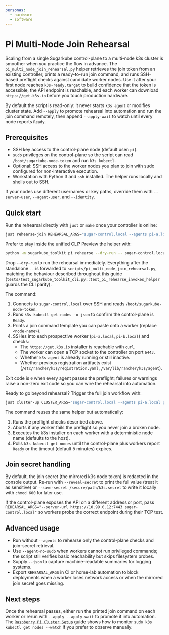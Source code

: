 ```yaml
---
personas:
  - hardware
  - software
---
```


# Pi Multi-Node Join Rehearsal

Scaling from a single Sugarkube control-plane to a multi-node k3s cluster is smoother when you
practice the flow in advance. The `pi_multi_node_join_rehearsal.py` helper retrieves the join token
from an existing controller, prints a ready-to-run join command, and runs SSH-based preflight checks
against candidate worker nodes. Use it after your first node reaches `k3s-ready.target` to build
confidence that the token is accessible, the API endpoint is reachable, and each worker can download
`https://get.k3s.io` before you touch production hardware.

By default the script is read-only: it never starts `k3s agent` or modifies cluster state. Add
`--apply` to promote rehearsal into automation and run the join command remotely, then append
`--apply-wait` to watch until every node reports `Ready`.

## Prerequisites

- SSH key access to the control-plane node (default user: `pi`).
- `sudo` privileges on the control-plane so the script can read `/boot/sugarkube-node-token` and run
  `k3s kubectl`.
- Optional: SSH access to the worker nodes you plan to join with sudo configured for
  non-interactive execution.
- Workstation with Python 3 and `ssh` installed. The helper runs locally and shells out to SSH.

If your nodes use different usernames or key paths, override them with `--server-user`,
`--agent-user`, and `--identity`.

## Quick start

Run the rehearsal directly with `just` or `make` once your controller is online:

```bash
just rehearse-join REHEARSAL_ARGS="sugar-control.local --agents pi-a.local pi-b.local"
```

Prefer to stay inside the unified CLI? Preview the helper with:

```bash
python -m sugarkube_toolkit pi rehearse --dry-run -- sugar-control.local --agents pi-a.local pi-b.local
```

Drop `--dry-run` to run the rehearsal immediately. Everything after the standalone `--` is forwarded to
`scripts/pi_multi_node_join_rehearsal.py`, matching the behaviour described throughout this guide
(`tests/test_sugarkube_toolkit_cli.py::test_pi_rehearse_invokes_helper` guards the CLI parity).

The command:

1. Connects to `sugar-control.local` over SSH and reads `/boot/sugarkube-node-token`.
2. Runs `k3s kubectl get nodes -o json` to confirm the control-plane is `Ready`.
3. Prints a join command template you can paste onto a worker (replace `<node-name>`).
4. SSHes into each prospective worker (`pi-a.local`, `pi-b.local`) and checks:
   - The `https://get.k3s.io` installer is reachable with `curl`.
   - The worker can open a TCP socket to the controller on port `6443`.
   - Whether `k3s-agent` is already running or still inactive.
   - Whether previous registration artifacts exist (`/etc/rancher/k3s/registration.yaml`,
     `/var/lib/rancher/k3s/agent`).

Exit code is `0` when every agent passes the preflight; failures or warnings raise a non-zero exit
code so you can wire the rehearsal into automation.

Ready to go beyond rehearsal? Trigger the full join workflow with:

```bash
just cluster-up CLUSTER_ARGS="sugar-control.local --agents pi-a.local pi-b.local --apply --apply-wait"
```

The command reuses the same helper but automatically:

1. Runs the preflight checks described above.
2. Aborts if any worker fails the preflight so you never join a broken node.
3. Executes the k3s installer on each worker with a deterministic node name (defaults to the host).
4. Polls `k3s kubectl get nodes` until the control-plane plus workers report `Ready` or the
   timeout (default 5 minutes) expires.

## Join secret handling

By default, the join secret (the mirrored k3s node token) is redacted in the console output.
Re-run with `--reveal-secret` to print the full value (treat it as sensitive) or
`--save-secret /secure/path/k3s.secret` to write it locally with `chmod 600` for later use.

If the control-plane exposes the API on a different address or port, pass
`REHEARSAL_ARGS="--server-url https://10.99.0.12:7443 sugar-control.local"` so workers probe the
correct endpoint during their TCP test.

## Advanced usage

- Run without `--agents` to rehearse only the control-plane checks and join-secret retrieval.
- Use `--agent-no-sudo` when workers cannot run privileged commands; the script still verifies basic
  reachability but skips filesystem probes.
- Supply `--json` to capture machine-readable summaries for logging systems.
- Export `REHEARSAL_ARGS` in CI or home-lab automation to block deployments when a worker loses
  network access or when the mirrored join secret goes missing.

## Next steps

Once the rehearsal passes, either run the printed join command on each worker or rerun with
`--apply --apply-wait` to promote it into automation. The
[`Raspberry Pi Cluster Setup`](./raspi_cluster_setup.md#5-form-the-k3s-cluster) guide shows how to
monitor `sudo k3s kubectl get nodes --watch` if you prefer to observe manually.
